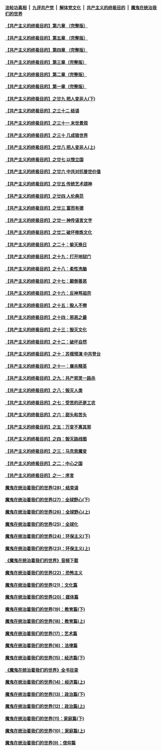 ####  [法轮功真相](../../../../basic/blob/master/README.md?t=09210352) &nbsp;|&nbsp; [九评共产党](../../../../9ping.md/blob/master/README.md?t=09210352) &nbsp;|&nbsp; [解体党文化](../../../../jtdwh.md/blob/master/README.md?t=09210352)  &nbsp;|&nbsp; [共产主义的终极目的](../../../../gczydzjmd.md/blob/master/README.md?t=09210352) &nbsp;|&nbsp; [魔鬼在统治我们的世界](../../../../mgztzwmdsj.md/blob/master/README.md?t=09210352) 

#### [【共产主义的终极目的】第六章 （完整版）](../pages/nsc422/n11428913.md?t=09210352) 

#### [【共产主义的终极目的】第五章 （完整版）](../pages/nsc422/n11428912.md?t=09210352) 

#### [【共产主义的终极目的】第四章 （完整版）](../pages/nsc422/n11428907.md?t=09210352) 

#### [【共产主义的终极目的】第三章（完整版）](../pages/nsc422/n11428848.md?t=09210352) 

#### [【共产主义的终极目的】第二章（完整版）](../pages/nsc422/n11428831.md?t=09210352) 

#### [【共产主义的终极目的】第一章（完整版）](../pages/nsc422/n11417651.md?t=09210352) 

#### [【共产主义的终极目的】之廿九 把人变非人(下)](../pages/nsc422/n11344140.md?t=09210352) 

#### [【共产主义的终极目的】之三十二 结语](../pages/nsc422/n11360535.md?t=09210352) 

#### [【共产主义的终极目的】之三十一 末世景观](../pages/nsc422/n11351129.md?t=09210352) 

#### [【共产主义的终极目的】之三十 几成狼世界](../pages/nsc422/n11348280.md?t=09210352) 

#### [【共产主义的终极目的】之廿八 把人变非人(上)](../pages/nsc422/n11340492.md?t=09210352) 

#### [【共产主义的终极目的】之廿七 以恨立国](../pages/nsc422/n11336944.md?t=09210352) 

#### [【共产主义的终极目的】之廿六 中共对抗普世价值](../pages/nsc422/n11324785.md?t=09210352) 

#### [【共产主义的终极目的】之廿五 传统艺术颂神](../pages/nsc422/n11296396.md?t=09210352) 

#### [【共产主义的终极目的】之廿四 人伦典范](../pages/nsc422/n11296397.md?t=09210352) 

#### [【共产主义的终极目的】之廿三 富而有德](../pages/nsc422/n11283598.md?t=09210352) 

#### [【共产主义的终极目的】之廿一 神传语言文字](../pages/nsc422/n11263265.md?t=09210352) 

#### [【共产主义的终极目的】之廿二 破坏修炼文化](../pages/nsc422/n11245728.md?t=09210352) 

#### [【共产主义的终极目的】之二十：偷天换日](../pages/nsc422/n11238846.md?t=09210352) 

#### [【共产主义的终极目的】之十九：打开地狱门](../pages/nsc422/n11206376.md?t=09210352) 

#### [【共产主义的终极目的】之十八：柔性洗脑](../pages/nsc422/n11199994.md?t=09210352) 

#### [【共产主义的终极目的】之十七：颠倒善恶](../pages/nsc422/n11179782.md?t=09210352) 

#### [【共产主义的终极目的】之十六：反神骂祖宗](../pages/nsc422/n11166798.md?t=09210352) 

#### [【共产主义的终极目的】之十五：毁人不倦](../pages/nsc422/n11166792.md?t=09210352) 

#### [【共产主义的终极目的】之十四：邪恶之最](../pages/nsc422/n11150249.md?t=09210352) 

#### [【共产主义的终极目的】之十三：毁灭文化](../pages/nsc422/n11135227.md?t=09210352) 

#### [【共产主义的终极目的】之十二：破坏自然](../pages/nsc422/n11135214.md?t=09210352) 

#### [【共产主义的终极目的】之十：苏俄预演 中共登台](../pages/nsc422/n11118424.md?t=09210352) 

#### [【共产主义的终极目的】之十一：屠杀精英](../pages/nsc422/n11118442.md?t=09210352) 

#### [【共产主义的终极目的】之九：共产邪灵一路杀](../pages/nsc422/n11114139.md?t=09210352) 

#### [【共产主义的终极目的】之八：毁灭人类](../pages/nsc422/n11108503.md?t=09210352) 

#### [【共产主义的终极目的】之七：受苦的还是工农](../pages/nsc422/n11101809.md?t=09210352) 

#### [【共产主义的终极目的】之六：甜头和苦头](../pages/nsc422/n11096971.md?t=09210352) 

#### [【共产主义的终极目的】之五：万变不离其邪](../pages/nsc422/n11091285.md?t=09210352) 

#### [【共产主义的终极目的】之四：毁灭路线图](../pages/nsc422/n11086284.md?t=09210352) 

#### [【共产主义的终极目的】之三：马克思魔变](../pages/nsc422/n11061941.md?t=09210352) 

#### [【共产主义的终极目的】之二：中心之国](../pages/nsc422/n11047728.md?t=09210352) 

#### [【共产主义的终极目的】之一：序言](../pages/nsc422/n11086077.md?t=09210352) 

#### [魔鬼在统治着我们的世界(28)：结束语](../pages/nsc422/n10936246.md?t=09210352) 

#### [魔鬼在统治着我们的世界(27)：全球野心(下)](../pages/nsc422/n10928319.md?t=09210352) 

#### [魔鬼在统治着我们的世界(26)：全球野心(上)](../pages/nsc422/n10900318.md?t=09210352) 

#### [魔鬼在统治着我们的世界(25)：全球化](../pages/nsc422/n10788205.md?t=09210352) 

#### [魔鬼在统治着我们的世界(24)：环保主义(下)](../pages/nsc422/n10695307.md?t=09210352) 

#### [魔鬼在统治着我们的世界(23)：环保主义(上)](../pages/nsc422/n10688613.md?t=09210352) 

#### [《魔鬼在统治着我们的世界》音频下载](../pages/nsc422/n10635553.md?t=09210352) 

#### [魔鬼在统治着我们的世界(22)：恐怖主义](../pages/nsc422/n10614727.md?t=09210352) 

#### [魔鬼在统治着我们的世界(21)：文化篇](../pages/nsc422/n10597706.md?t=09210352) 

#### [魔鬼在统治着我们的世界(20)：媒体篇](../pages/nsc422/n10586579.md?t=09210352) 

#### [魔鬼在统治着我们的世界(19)：教育篇(下)](../pages/nsc422/n10564808.md?t=09210352) 

#### [魔鬼在统治着我们的世界(18)：教育篇(上)](../pages/nsc422/n10526970.md?t=09210352) 

#### [魔鬼在统治着我们的世界(17)：艺术篇](../pages/nsc422/n10499093.md?t=09210352) 

#### [魔鬼在统治着我们的世界(16)：法律篇](../pages/nsc422/n10485969.md?t=09210352) 

#### [魔鬼在统治着我们的世界(15)：经济篇(下)](../pages/nsc422/n10469975.md?t=09210352) 

#### [《魔鬼在统治着我们的世界》全书目录](../pages/nsc422/n10464261.md?t=09210352) 

#### [魔鬼在统治着我们的世界(14)：经济篇(上)](../pages/nsc422/n10457370.md?t=09210352) 

#### [魔鬼在统治着我们的世界(13)：政治篇(下)](../pages/nsc422/n10448270.md?t=09210352) 

#### [魔鬼在统治着我们的世界(12)：政治篇(上)](../pages/nsc422/n10444576.md?t=09210352) 

#### [魔鬼在统治着我们的世界(11)：家庭篇(下)](../pages/nsc422/n10440961.md?t=09210352) 

#### [魔鬼在统治着我们的世界(10)：家庭篇(上)](../pages/nsc422/n10435448.md?t=09210352) 

#### [魔鬼在统治着我们的世界(9)：信仰篇](../pages/nsc422/n10432159.md?t=09210352) 

